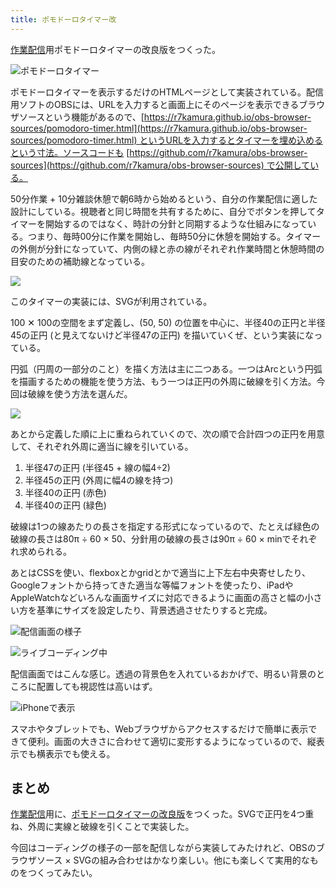 ```yaml
---
title: ポモドーロタイマー改
---
```

[作業配信](https://www.youtube.com/c/r7kamura)用ポモドーロタイマーの改良版をつくった。

![](https://lh4.googleusercontent.com/FTpTzSE26keyXTv2qVRWFCEOU5_AT-Qq13iDONo4MaYyAGTXhsip6jZ-hWdpHhdsBvqsx-YPCiVli1128k8aNtZmKgv0yVg4DQSuj5qywI2RZdDlzWqkN33w4d7RO_7xCOL2UYiehG7DkN-v3GZS3eWgauOUQPh9G0G_bYT7-R_GlbzSxCLYkyzcd2yHBw "ポモドーロタイマー")

ポモドーロタイマーを表示するだけのHTMLページとして実装されている。配信用ソフトのOBSには、URLを入力すると画面上にそのページを表示できるブラウザソースという機能があるので、[https://r7kamura.github.io/obs-browser-sources/pomodoro-timer.html](https://r7kamura.github.io/obs-browser-sources/pomodoro-timer.html) というURLを入力するとタイマーを埋め込めるという寸法。ソースコードも [https://github.com/r7kamura/obs-browser-sources](https://github.com/r7kamura/obs-browser-sources) で公開している。

50分作業 + 10分雑談休憩で朝6時から始めるという、自分の作業配信に適した設計にしている。視聴者と同じ時間を共有するために、自分でボタンを押してタイマーを開始するのではなく、時計の分針と同期するような仕組みになっている。つまり、毎時00分に作業を開始し、毎時50分に休憩を開始する。タイマーの外側が分針になっていて、内側の緑と赤の線がそれぞれ作業時間と休憩時間の目安のための補助線となっている。

![](https://lh3.googleusercontent.com/u4frJzADUEdHSodSWeH4iIuRidDB7hGyDxkv_rW9y4LBwAfz9c4HUE98CPlPhmh9wWXm6h2yLx6g-aMIu0JSwNKHD6_LztIB3S57i-r2eCrLR6JBtJyFuzHuQMZMckmmpARVVhmR_UarKDSMJDqlTL29HPNTq7LxYjoTuRroKVqj-4t-SzEWHkk8nWJlPg)

このタイマーの実装には、SVGが利用されている。

100 ✕ 100の空間をまず定義し、(50, 50) の位置を中心に、半径40の正円と半径45の正円 (と見えてないけど半径47の正円) を描いていくぜ、という実装になっている。

円弧（円周の一部分のこと）を描く方法は主に二つある。一つはArcという円弧を描画するための機能を使う方法、もう一つは正円の外周に破線を引く方法。今回は破線を使う方法を選んだ。

![](https://lh5.googleusercontent.com/rGsCFRvDtA4gXMRni4KoZUb0NY-t9rEjXnAg5yMh0WY9N6SL4xZdt1RmhBFi230RWGfZzOsmILYQ9SZcnGqz7uLWaIOhXMNou8J04JQtYj27vDHijn-ExdN0TLx4NZF8RmhmrrJeId6m21XXxjUcNvTGp1SmtH8gC1O4h3uVxzpYtwZf3JHq_cnRXRqiKg)

あとから定義した順に上に重ねられていくので、次の順で合計四つの正円を用意して、それぞれ外周に適当に線を引いている。

1.  半径47の正円 (半径45 + 線の幅4÷2)
2.  半径45の正円 (外周に幅4の線を持つ)
3.  半径40の正円 (赤色)
4.  半径40の正円 (緑色)

破線は1つの線あたりの長さを指定する形式になっているので、たとえば緑色の破線の長さは80π ÷ 60 × 50、分針用の破線の長さは90π ÷ 60 × minでそれぞれ求められる。

あとはCSSを使い、flexboxとかgridとかで適当に上下左右中央寄せしたり、Googleフォントから持ってきた適当な等幅フォントを使ったり、iPadやAppleWatchなどいろんな画面サイズに対応できるように画面の高さと幅の小さい方を基準にサイズを設定したり、背景透過させたりすると完成。

![](https://lh3.googleusercontent.com/FBasjIt4MQ6aLpOL_HV2_2IOnYnAL7sElg-1K-oTOMliCrQ8yc5es6sQ7u4bljGXJ7osSDD_G_99pes5-UXyaGq0woth6l2Ux529jxsJWe0r0yuQPNPhpzjBlDXva1b2w4GhH8X10YN-SvpX103Y0K_Ad_E2WEpjXCRjtohnoBToooA03_aGuEggCZLKbA "配信画面の様子")

![](https://lh4.googleusercontent.com/mo0pRCM0eXv7RjCfwjo3Bc9_2qrnf7RzILswbwk1lzssRp4tJrZXKvf5NKY6922gitd6u2iYhVMjm2NtyKkq3XRPrUmBeR62LdV4rS1YHWYM86vttvENApE2d1DjhkwgV_2LrrMn9iS8u7usqT9SbQuXjwPUPCuyEuWsqSzxBqHRjioJx3Qrda1blfgPFw "ライブコーディング中")

配信画面ではこんな感じ。透過の背景色を入れているおかげで、明るい背景のところに配置しても視認性は高いはず。

![](https://lh5.googleusercontent.com/Uy0uYMtJ73ZLaH_mJPElWfNJUSNNAYXYd5bl2kZYGH2u_cL_fAEOx4FVZoVhI64LKXsJvpX3Q0BpcYEmgV2GfD01KFw3nidJbxWHhXm0ybjv2bOQ2fKEcTKXy51gDQyMhHOr8sqHfHf6-4Oo6U1dWFUKXbvI3JC9scyYOhGd-qjqCD93LKXvZW0FJ5_zKA "iPhoneで表示")

スマホやタブレットでも、Webブラウザからアクセスするだけで簡単に表示できて便利。画面の大きさに合わせて適切に変形するようになっているので、縦表示でも横表示でも使える。

まとめ
---

[作業配信](https://www.youtube.com/c/r7kamura)用に、[ポモドーロタイマーの改良版](https://github.com/r7kamura/obs-browser-sources)をつくった。SVGで正円を4つ重ね、外周に実線と破線を引くことで実装した。

今回はコーディングの様子の一部を配信しながら実装してみたけれど、OBSのブラウザソース × SVGの組み合わせはかなり楽しい。他にも楽しくて実用的なものをつくってみたい。
